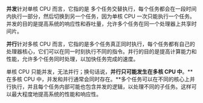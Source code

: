 **并发**针对单核 CPU 而言，它指的是 多个任务交替执行，每个任务都会在一段时间内执行一部分，然后切换到另一个任务，因为单核 CPU 一次只能执行一个任务。并发的目的是提高系统的响应性和吞吐量，允许多个任务在同一个处理器上共享时间片。

**并行**针对多核 CPU 而言，它指的是多个任务真正同时执行，每个任务都有自己的处理器核心，它们可以在同一时刻执行不同的指令。并行的目的是提高计算能力和性能，允许多个任务同时处理，以加快任务完成的速度。

 单核 CPU 只能并发，无法并行；换句话说，**并行只可能发生在多核 CPU 中**。**在多核 CPU 中，并发和并行通常会同时存在。**多个任务可以在不同的核心上并行执行，并且每个任务内部可能也包含并发的逻辑，以处理不同的子任务。这样可以最大程度地提高系统的性能和响应性。

